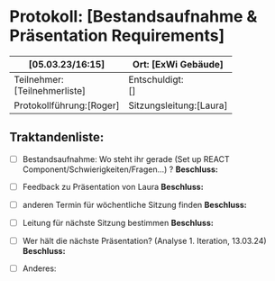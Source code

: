 # Protokoll: [Bestandsaufnahme & Präsentation Requirements]

| [05.03.23/16:15]                   | Ort: [ExWi Gebäude]              |
| ---------------------------------- | -------------------------------- |
| Teilnehmer:<br />[Teilnehmerliste] | Entschuldigt:<br />[]            |
| Protokollführung:[Roger]          | Sitzungsleitung:[Laura] |

## Traktandenliste:

* [ ] Bestandsaufnahme: Wo steht ihr gerade (Set up REACT Component/Schwierigkeiten/Fragen...) ?
  **Beschluss:**
* [ ] Feedback zu Präsentation von Laura
  **Beschluss:**
* [ ] anderen Termin für wöchentliche Sitzung finden
  **Beschluss:**

* [ ] Leitung für nächste Sitzung bestimmen
  **Beschluss:**
* [ ] Wer hält die nächste Präsentation? (Analyse 1. Iteration, 13.03.24)
  **Beschluss:**
* [ ] Anderes:
